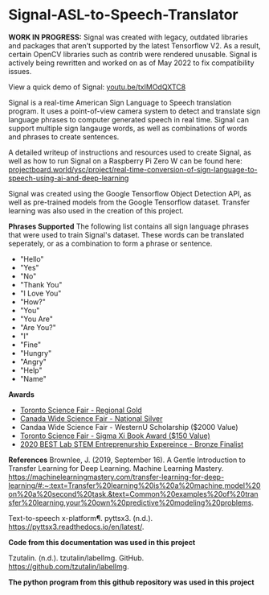 # Signal-ASL-to-Speech-Translator

**WORK IN PROGRESS:** Signal was created with legacy, outdated libraries and packages that aren't supported by the latest Tensorflow V2. As a result, certain OpenCV libraries such as contrib were rendered unusable. Signal is actively being rewritten and worked on as of May 2022 to fix compatibility issues. 

View a quick demo of Signal:
[youtu.be/txIMOdQXTC8](youtu.be/txIMOdQXTC8)

Signal is a real-time American Sign Language to Speech translation program. It uses a point-of-view camera system to detect and translate sign language phrases to computer generated speech in real time. Signal can support multiple sign langauge words, as well as combinations of words and phrases to create sentences. 

A detailed writeup of instructions and resources used to create Signal, as well as how to run Signal on a Raspberry Pi Zero W can be found here:
[projectboard.world/ysc/project/real-time-conversion-of-sign-language-to-speech-using-ai-and-deep-learning](projectboard.world/ysc/project/real-time-conversion-of-sign-language-to-speech-using-ai-and-deep-learning)

Signal was created using the Google Tensorflow Object Detection API, as well as pre-trained models from the Google Tensorflow dataset. Transfer learning was also used in the creation of this project.

**Phrases Supported**
The following list contains all sign language phrases that were used to train Signal's dataset. These words can be translated seperately, or as a combination to form a phrase or sentence.

* "Hello"
* "Yes"
* "No"
* "Thank You"
* "I Love You"
* "How?"
* "You"
* "You Are"
* "Are You?"
* "I"
* "Fine"
* "Hungry"
* "Angry"
* "Help"
* "Name"


**Awards**
* [Toronto Science Fair - Regional Gold](https://www.torontosciencefair.ca/previous-fairs/2021-gold-medal-recipients#h.lr3yzoszwmvv)
* [Canada Wide Science Fair - National Silver](https://projectboard.world/ysc/project/real-time-conversion-of-sign-language-to-speech-using-ai-and-deep-learning)
* Candaa Wide Science Fair - WesternU Scholarship ($2000 Value)
* [Toronto Science Fair - Sigma Xi Book Award ($150 Value)](https://www.torontosciencefair.ca/previous-fairs/2021-special-award-recipients#h.c7cz7cmwg68u)
* [2020 BEST Lab STEM Entreprenurship Expereince - Bronze Finalist](https://www.instagram.com/p/CS9xKT3ra_Q/)


**References**
Brownlee, J. (2019, September 16). A Gentle Introduction to Transfer Learning for Deep Learning. Machine Learning Mastery. https://machinelearningmastery.com/transfer-learning-for-deep-learning/#:~:text=Transfer%20learning%20is%20a%20machine,model%20on%20a%20second%20task.&text=Common%20examples%20of%20transfer%20learning,your%20own%20predictive%20modeling%20problems.

Text-to-speech x-platform¶. pyttsx3. (n.d.). https://pyttsx3.readthedocs.io/en/latest/.

**Code from this documentation was used in this project**

Tzutalin. (n.d.). tzutalin/labelImg. GitHub. https://github.com/tzutalin/labelImg.

**The python program from this github repository was used in this project**



